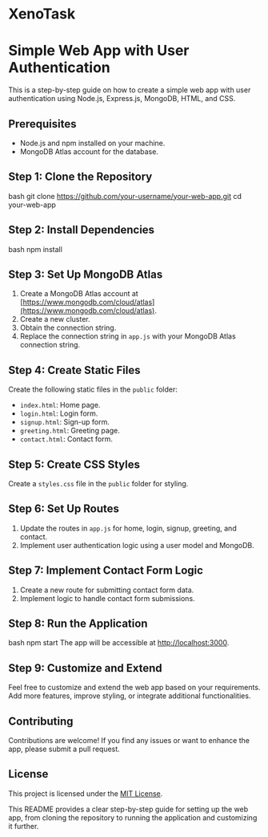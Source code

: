 ﻿# XenoTask

# Simple Web App with User Authentication

This is a step-by-step guide on how to create a simple web app with user authentication using Node.js, Express.js, MongoDB, HTML, and CSS.

## Prerequisites

- Node.js and npm installed on your machine.
- MongoDB Atlas account for the database.

## Step 1: Clone the Repository

bash
git clone https://github.com/your-username/your-web-app.git
cd your-web-app


## Step 2: Install Dependencies

bash
npm install


## Step 3: Set Up MongoDB Atlas

1. Create a MongoDB Atlas account at [https://www.mongodb.com/cloud/atlas](https://www.mongodb.com/cloud/atlas).
2. Create a new cluster.
3. Obtain the connection string.
4. Replace the connection string in `app.js` with your MongoDB Atlas connection string.

## Step 4: Create Static Files

Create the following static files in the `public` folder:

- `index.html`: Home page.
- `login.html`: Login form.
- `signup.html`: Sign-up form.
- `greeting.html`: Greeting page.
- `contact.html`: Contact form.

## Step 5: Create CSS Styles

Create a `styles.css` file in the `public` folder for styling.

## Step 6: Set Up Routes

1. Update the routes in `app.js` for home, login, signup, greeting, and contact.
2. Implement user authentication logic using a user model and MongoDB.

## Step 7: Implement Contact Form Logic

1. Create a new route for submitting contact form data.
2. Implement logic to handle contact form submissions.

## Step 8: Run the Application

bash
npm start
The app will be accessible at [http://localhost:3000](http://localhost:3000).

## Step 9: Customize and Extend

Feel free to customize and extend the web app based on your requirements. Add more features, improve styling, or integrate additional functionalities.

## Contributing

Contributions are welcome! If you find any issues or want to enhance the app, please submit a pull request.

## License

This project is licensed under the [MIT License](LICENSE).

This README provides a clear step-by-step guide for setting up the web app, from cloning the repository to running the application and customizing it further.
